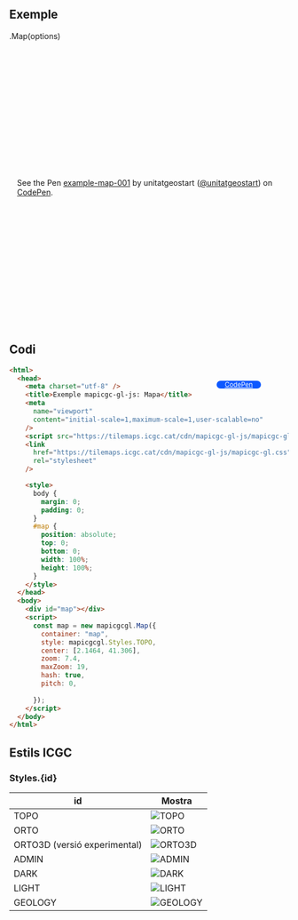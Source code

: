 ## Exemple

.Map(options)

<p class="codepen" data-height="500" data-theme-id="light" data-slug-hash="eYXWyqd" data-editable="true" data-user="unitatgeostart" style="height: 500px; box-sizing: border-box; display: flex; align-items: center; justify-content: center; border: 0px; margin: 1em 0; padding: 1em;">
  <span>See the Pen <a href="https://codepen.io/unitatgeostart/pen/eYXWyqd">
  example-map-001</a> by unitatgeostart (<a href="https://codepen.io/unitatgeostart">@unitatgeostart</a>)
  on <a href="https://codepen.io">CodePen</a>.</span>
</p>
<script async src="https://cpwebassets.codepen.io/assets/embed/ei.js"></script>

<a style="color: white" target="_blank" class=" button btn btn-primary" href="https://codepen.io/unitatgeostart/pen/qBvXXLN">CodePen</a>

<style>
  .button{
    position: relative;
    top: 84px;
    z-index: 1;
    /* right: -46px; */
    width: 80px;
    float: right;
    right: 50px;
    background-color: #0d58ff;
    border-radius: 10px;
    text-align: -webkit-center;
    font-size: smaller;
    
  }
    .button:hover{

    background-color: #032879;

  }


  </style>

## Codi

```html
<html>
  <head>
    <meta charset="utf-8" />
    <title>Exemple mapicgc-gl-js: Mapa</title>
    <meta
      name="viewport"
      content="initial-scale=1,maximum-scale=1,user-scalable=no"
    />
    <script src="https://tilemaps.icgc.cat/cdn/mapicgc-gl-js/mapicgc-gl.js"></script>
    <link
      href="https://tilemaps.icgc.cat/cdn/mapicgc-gl-js/mapicgc-gl.css"
      rel="stylesheet"
    />

    <style>
      body {
        margin: 0;
        padding: 0;
      }
      #map {
        position: absolute;
        top: 0;
        bottom: 0;
        width: 100%;
        height: 100%;
      }
    </style>
  </head>
  <body>
    <div id="map"></div>
    <script>
      const map = new mapicgcgl.Map({
        container: "map",
        style: mapicgcgl.Styles.TOPO,
        center: [2.1464, 41.306],
        zoom: 7.4,
        maxZoom: 19,
        hash: true,
        pitch: 0,
       
      });
    </script>
  </body>
</html>
```

## Estils ICGC

### Styles.{id}

| id      | Mostra                                                                                                 |
| ------- | ------------------------------------------------------------------------------------------------------ |
| TOPO    | ![TOPO](https://visors.icgc.cat/contextmaps/imatges_estil/icgc_mapa_estandard_general.png)             |
| ORTO    | ![ORTO](https://visors.icgc.cat/contextmaps/imatges_estil/icgc_orto_hibrida.png)                       |
| ORTO3D  (versió experimental)| ![ORTO3D](https://visors.icgc.cat/contextmaps/imatges_estil/icgc_orto_hibrida.png)                       |
| ADMIN   | ![ADMIN](https://visors.icgc.cat/contextmaps/imatges_estil/icgc_delimitacio_limits_administratius.png) |
| DARK    | ![DARK](https://visors.icgc.cat/contextmaps/imatges_estil/icgc_mapa_base_fosc.png)                     |
| LIGHT   | ![LIGHT](https://visors.icgc.cat/contextmaps/imatges_estil/icgc_mapa_base_gris.png)                    |
| GEOLOGY | ![GEOLOGY](https://visors.icgc.cat/contextmaps/imatges_estil/icgc_geologic_informacio.png)             |
